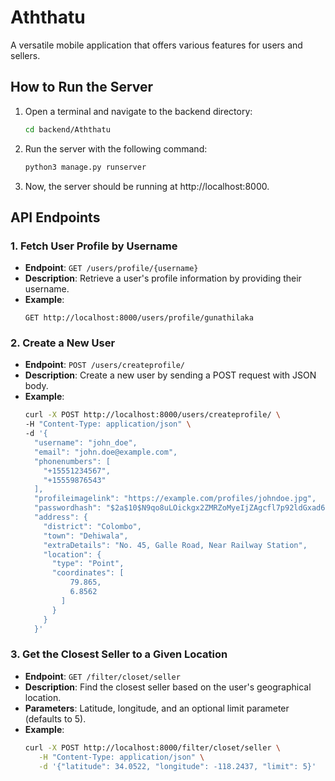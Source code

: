 # Aththatu

A versatile mobile application that offers various features for users and sellers.

## How to Run the Server

1. Open a terminal and navigate to the backend directory:
    ```bash
    cd backend/Aththatu
    ```

2. Run the server with the following command:
    ```bash
    python3 manage.py runserver
    ```

3. Now, the server should be running at http://localhost:8000.

## API Endpoints

### 1. Fetch User Profile by Username

- **Endpoint**: `GET /users/profile/{username}`
- **Description**: Retrieve a user's profile information by providing their username.
- **Example**:
  ```
  GET http://localhost:8000/users/profile/gunathilaka
  ```

### 2. Create a New User

- **Endpoint**: `POST /users/createprofile/`
- **Description**: Create a new user by sending a POST request with JSON body.
- **Example**:
  ```bash
  curl -X POST http://localhost:8000/users/createprofile/ \
  -H "Content-Type: application/json" \
  -d '{
    "username": "john_doe",
    "email": "john.doe@example.com",
    "phonenumbers": [
      "+15551234567",
      "+15559876543"
    ],
    "profileimagelink": "https://example.com/profiles/johndoe.jpg",
    "passwordhash": "$2a$10$N9qo8uLOickgx2ZMRZoMyeIjZAgcfl7p92ldGxad68LJZdL17lhWy",
    "address": {
      "district": "Colombo",
      "town": "Dehiwala",
      "extraDetails": "No. 45, Galle Road, Near Railway Station",
      "location": {
        "type": "Point",
        "coordinates": [
            79.865,
            6.8562
          ]
        }
      }
    }'
  ```

### 3. Get the Closest Seller to a Given Location

- **Endpoint**: `GET /filter/closet/seller`
- **Description**: Find the closest seller based on the user's geographical location.
- **Parameters**: Latitude, longitude, and an optional limit parameter (defaults to 5).
- **Example**:
  ```bash
  curl -X POST http://localhost:8000/filter/closet/seller \
     -H "Content-Type: application/json" \
     -d '{"latitude": 34.0522, "longitude": -118.2437, "limit": 5}'
  ```